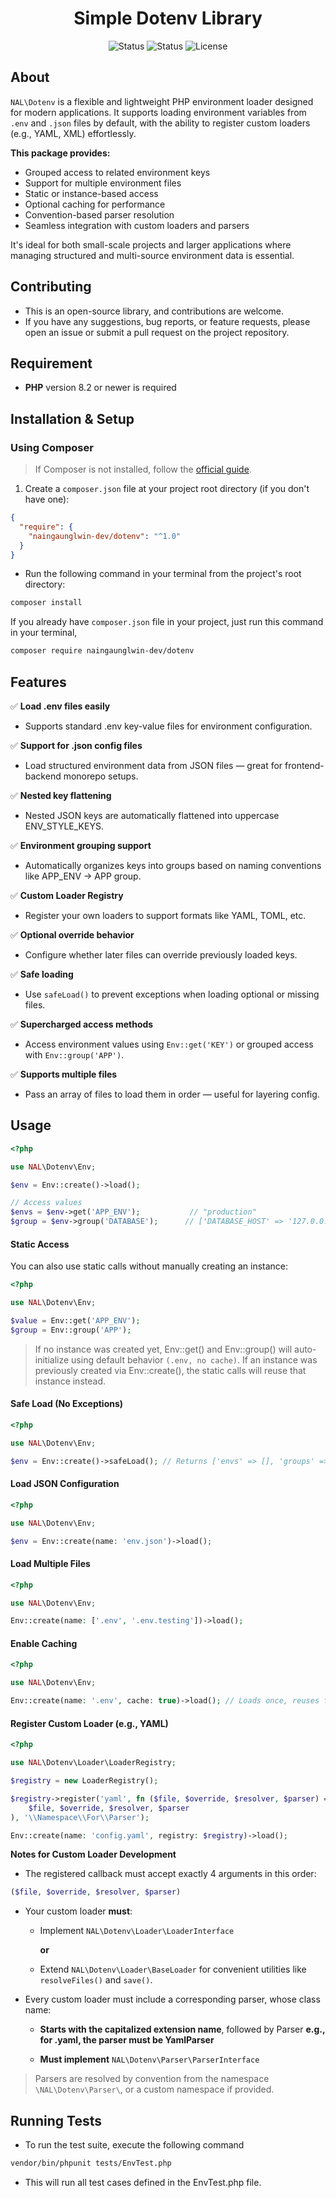 <div align="center">

# Simple Dotenv Library
![Status](https://img.shields.io/badge/test-pass-green)
![Status](https://img.shields.io/badge/coverage-100%25-green)
![License](https://img.shields.io/badge/license-MIT-blue.svg)

</div>

## About
`NAL\Dotenv` is a flexible and lightweight PHP environment loader designed for modern applications.
It supports loading environment variables from `.env` and `.json` files by default, with the ability to register custom loaders (e.g., YAML, XML) effortlessly.

**This package provides:**

- Grouped access to related environment keys
- Support for multiple environment files
- Static or instance-based access
- Optional caching for performance
- Convention-based parser resolution
- Seamless integration with custom loaders and parsers

It's ideal for both small-scale projects and larger applications where managing structured and multi-source environment data is essential.

## Contributing
- This is an open-source library, and contributions are welcome.
- If you have any suggestions, bug reports, or feature requests, please open an issue or submit a pull request on the project repository.

## Requirement
- **PHP** version 8.2 or newer is required

## Installation & Setup

### Using Composer
> If Composer is not installed, follow the [official guide](https://getcomposer.org/download/).

1. Create a `composer.json` file at your project root directory (if you don't have one):
```json
{
  "require": {
    "naingaunglwin-dev/dotenv": "^1.0"
  }
}
```

- Run the following command in your terminal from the project's root directory:
```bash
composer install
```

If you already have `composer.json` file in your project, just run this command in your terminal,
```bash
composer require naingaunglwin-dev/dotenv
```

## Features
✅ **Load .env files easily**
- Supports standard .env key-value files for environment configuration.

✅ **Support for .json config files**
- Load structured environment data from JSON files — great for frontend-backend monorepo setups.

✅ **Nested key flattening**
- Nested JSON keys are automatically flattened into uppercase ENV_STYLE_KEYS.

✅ **Environment grouping support**
- Automatically organizes keys into groups based on naming conventions like APP_ENV → APP group.

✅ **Custom Loader Registry**
- Register your own loaders to support formats like YAML, TOML, etc.

✅ **Optional override behavior**
- Configure whether later files can override previously loaded keys.

✅ **Safe loading**
- Use `safeLoad()` to prevent exceptions when loading optional or missing files.

✅ **Supercharged access methods**
- Access environment values using `Env::get('KEY')` or grouped access with `Env::group('APP')`.

✅ **Supports multiple files**
- Pass an array of files to load them in order — useful for layering config.

## Usage

```php
<?php

use NAL\Dotenv\Env;

$env = Env::create()->load();

// Access values
$envs = $env->get('APP_ENV');           // "production"
$group = $env->group('DATABASE');      // ['DATABASE_HOST' => '127.0.0.1', ...]
```

#### Static Access
You can also use static calls without manually creating an instance:
```php
<?php

use NAL\Dotenv\Env;

$value = Env::get('APP_ENV');
$group = Env::group('APP');
```
> If no instance was created yet, Env::get() and Env::group() will auto-initialize using default behavior `(.env, no cache)`. If an instance was previously created via Env::create(), the static calls will reuse that instance instead.

#### Safe Load (No Exceptions)
```php
<?php

use NAL\Dotenv\Env;

$env = Env::create()->safeLoad(); // Returns ['envs' => [], 'groups' => []] on failure
```

#### Load JSON Configuration
```php
<?php

use NAL\Dotenv\Env;

$env = Env::create(name: 'env.json')->load();
```

#### Load Multiple Files
```php
<?php

use NAL\Dotenv\Env;

Env::create(name: ['.env', '.env.testing'])->load();
```

#### Enable Caching
```php
<?php

use NAL\Dotenv\Env;

Env::create(name: '.env', cache: true)->load(); // Loads once, reuses from memory
```

#### Register Custom Loader (e.g., YAML)
```php
<?php

use NAL\Dotenv\Loader\LoaderRegistry;

$registry = new LoaderRegistry();

$registry->register('yaml', fn ($file, $override, $resolver, $parser) => new YamlLoader(
    $file, $override, $resolver, $parser
), '\\Namespace\\For\\Parser');

Env::create(name: 'config.yaml', registry: $registry)->load();
```

**Notes for Custom Loader Development**
- The registered callback must accept exactly 4 arguments in this order:
```php
($file, $override, $resolver, $parser)
```
- Your custom loader **must**:

  - Implement `NAL\Dotenv\Loader\LoaderInterface`

    **or**

  - Extend `NAL\Dotenv\Loader\BaseLoader` for convenient utilities like `resolveFiles()` and `save()`.

- Every custom loader must include a corresponding parser, whose class name:

  - **Starts with the capitalized extension name**, followed by Parser
    **e.g., for .yaml, the parser must be YamlParser**

  - **Must implement** `NAL\Dotenv\Parser\ParserInterface`

> Parsers are resolved by convention from the namespace `\NAL\Dotenv\Parser\`, or a custom namespace if provided.

## Running Tests

- To run the test suite, execute the following command
```bash
vendor/bin/phpunit tests/EnvTest.php
```
- This will run all test cases defined in the EnvTest.php file.
